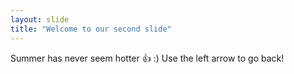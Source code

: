 ```yaml
---
layout: slide
title: "Welcome to our second slide"
---
```

Summer has never seem hotter :+1: :)
Use the left arrow to go back!
